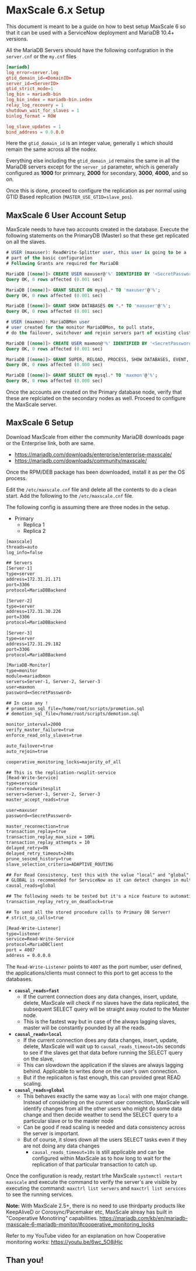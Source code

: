 # MaxScale 6.x Setup

This document is meant to be a guide on how to best setup MaxScale 6 so that it can be used with a ServiceNow deployment and MariaDB 10.4+ versions. 

All the MariaDB Servers should have the following confugration in the `server.cnf` or the `my.cnf` files  

```cnf
[mariadb]
log_error=server.log
gtid_domain_id=<DomainID>
server_id=<ServerID>
gtid_strict_mode=1
log_bin = mariadb-bin
log_bin_index = mariadb-bin.index
relay_log_recovery = 1
shutdown_wait_for_slaves = 1
binlog_format = ROW

log_slave_updates = 1
bind_address = 0.0.0.0
```

Here the `gtid_domain_id` is an integer value, generally `1` which should remain the same across all the nodex. 

Everything else including the `gtid_domain_id` remains the same in all the MariaDB servers except for the `server_id` parameter, which is generally configured as **1000** for primnary, **2000** for secondary, **3000**, **4000**, and so on.

Once this is done, proceed to configure the replication as per normal using GTID Based replication (`MASTER_USE_GTID=slave_pos`).

## MaxScale 6 User Account Setup
  
MaxScale needs to have two accounts created in the database. Execute the following statements on the PrimaryDB (Master) so that these get replicated on all the slaves.

```sql
# USER (maxuser): ReadWrite-Splitter user, this user is going to be a
# part of the basic configuration
# Following Grants are required for MariaDB 

MariaDB [(none)]> CREATE USER maxuser@'%' IDENTIFIED BY '<SecretPassword>';
Query OK, 0 rows affected (0.001 sec)

MariaDB [(none)]> GRANT SELECT ON mysql.* TO 'maxuser'@'%';
Query OK, 0 rows affected (0.001 sec)

MariaDB [(none)]> GRANT SHOW DATABASES ON *.* TO 'maxuser'@'%';
Query OK, 0 rows affected (0.001 sec)

# USER (maxmon): MariaDBMon user
# user created for the monitor MariaDBMon, to pull state,
# do the failover, switchover and rejoin servers part of existing clusters

MariaDB [(none)]> CREATE USER maxmon@'%' IDENTIFIED BY '<SecretPassword>';
Query OK, 0 rows affected (0.001 sec)

MariaDB [(none)]> GRANT SUPER, RELOAD, PROCESS, SHOW DATABASES, EVENT, REPLICATION SLAVE, REPLICATION CLIENT ON *.* TO 'maxmon'@'%';
Query OK, 0 rows affected (0.000 sec)

MariaDB [(none)]> GRANT SELECT ON mysql.* TO 'maxmon'@'%';
Query OK, 0 rows affected (0.000 sec)
```

Once the accounts are created on the Primary database node, verify that these are replciated on the secondary nodes as well. Proceed to configure the MaxScale server.

## MaxScale 6 Setup

Download MaxScale from either the community MariaDB downloads page or the Enterprise link, both are same.

- <https://mariadb.com/downloads/enterprise/enterprise-maxscale/>
- <https://mariadb.com/downloads/community/maxscale/>

Once the RPM/DEB package has been downloaded, install it as per the OS process.

Edit the `/etc/maxscale.cnf` file and delete all the contents to do a clean start. Add the following to the `/etc/maxscale.cnf` file.

The following config is assuming there are three nodes in the setup.
- Primary
  - Replica 1
  - Replica 2

```txt
[maxscale]
threads=auto
log_info=false

## Servers
[Server-1]
type=server
address=172.31.21.171
port=3306
protocol=MariaDBBackend

[Server-2]
type=server
address=172.31.30.226
port=3306
protocol=MariaDBBackend

[Server-3]
type=server
address=172.31.29.182
port=3306
protocol=MariaDBBackend

[MariaDB-Monitor]
type=monitor
module=mariadbmon
servers=Server-1, Server-2, Server-3
user=maxmon
password=<SecretPassword>

## In case any !
# promotion_sql_file=/home/root/scripts/promotion.sql
# demotion_sql_file=/home/root/scripts/demotion.sql

monitor_interval=2000
verify_master_failure=true
enforce_read_only_slaves=true

auto_failover=true
auto_rejoin=true

cooperative_monitoring_locks=majority_of_all

## This is the replication-rwsplit-service
[Read-Write-Service]
type=service
router=readwritesplit
servers=Server-1, Server-2, Server-3
master_accept_reads=true

user=maxuser
password=<SecretPassword>

master_reconnection=true
transaction_replay=true
transaction_replay_max_size = 10Mi
transaction_replay_attempts = 10
delayed_retry=ON
delayed_retry_timeout=240s
prune_sescmd_history=true
slave_selection_criteria=ADAPTIVE_ROUTING

## For Read Consistency, test this with the value "local" and "global" to always use Slaves for reading
# GLOBAL is recommended for ServiceNow as it can detect changes in multiple connections and decide to read from master or from slave.
causal_reads=global

## The following needs to be tested but it's a nice feature to automatically retry a transaction failed due to deadlock, uncomment to enable.
transaction_replay_retry_on_deadlock=true

## To send all the stored procedure calls to Primary DB Server!
# strict_sp_calls=true

[Read-Write-Listener]
type=listener
service=Read-Write-Service
protocol=MariaDBClient
port = 4007
address = 0.0.0.0
```

The `Read-Write-Listener` points to `4007` as the port number, user defined, the applications/clients must connect to this port to get access to the databases.

- **`causal_reads=fast`** 
  - If the current connection does any data changes, insert, update, delete, MaxScale will check if no slaves have the data replicated, the subsequent SELECT query will be straight away routed to the Master node.
  - This is the fastest way but in case of the always lagging slaves, master will be constantly pounded by all the reads.
- **`causal_reads=local`**
  - If the current connection does any data changes, insert, update, delete, MaxScale will wait up to `causal_reads_timeout=10s` seconds to see if the slaves get that data before running the SELECT query on the slave, 
  - This can slowdown the application if the slaves are always lagging behind. Applicable to writes done on the user's own connection.
  - But if the replicaiton is fast enough, this can provided great READ scaling.
- **`causal_reads=global`**
  - This behaves exactly the same way as `local` with one major change. Instead of considering on the current user connection, MaxScale will identify changes from all the other users who might do some data change and then decide weather to send the SELECT query to a particular slave or to the master node
  - Can be good if read scaling is needed and data consistency across the server is important.
  - But of course, it slows down all the users SELECT tasks even if they are not doing any data changes
    - `causal_reads_timeout=10s` is still applicable and can be configured within MaxScale as to how long to wait for the replication of that particular transaction to catch up.

Once the configuration is ready, restart trhe MaxScale `systemctl restart maxscale` and execute the command to verify the server's are visible by executing the command: `maxctrl list servers` and `maxctrl list services` to see the running services.

**Note:** With MaxScale 2.5+, there is no need to use thirdparty products like KeepAliveD or Corosync/Pacemaker etc, MaxScale alreay has built in "Cooperative Monotiring" capabilities. <https://mariadb.com/kb/en/mariadb-maxscale-6-mariadb-monitor/#cooperative_monitoring_locks>

Refer to my YouTube video for an explanation on how Cooperative monitoring works: https://youtu.be/6wc_5O8jHjc

## Than you!
